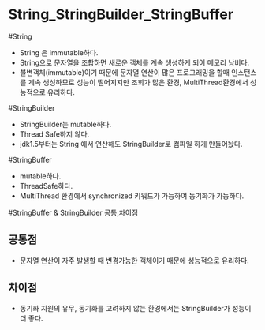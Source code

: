 # String_StringBuilder_StringBuffer

#String 

- String 은 immutable하다.
- String으로 문자열을 조합하면 새로운 객체를 계속 생성하게 되어 메모리 낭비다.
- 불변객체(immutable)이기 때문에 문자열 연산이 많은 프로그래밍을 할때 인스턴스를 계속 생성하므로 성능이 떨어지지만 조회가 많은 환경, MultiThread환경에서 성능적으로 유리하다.

#StringBuilder
- StringBuilder는 mutable하다.
- Thread Safe하지 않다.
- jdk1.5부터는 String 에서 연산해도 StringBuilder로 컴파일 하게 만들어놨다.

#StringBuffer
- mutable하다.
- ThreadSafe하다.
- MultiThread 환경에서 synchronized 키워드가 가능하여 동기화가 가능하다.

#StringBuffer & StringBuilder 공통,차이점
## 공통점 
- 문자열 연산이 자주 발생할 때 변경가능한 객체이기 때문에 성능적으로 유리하다.

## 차이점
- 동기화 지원의 유무, 동기화를 고려하지 않는 환경에서는 StringBuilder가 성능이 더 좋다.